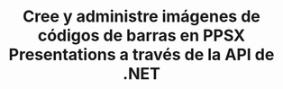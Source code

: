 ---
############################# Static ############################
layout: "auto-gen-gist"
draft: false
path: "es/assembly/net/barcode/ppsx/"
otherformats: PPT PPTX PPTM PPS PPSM POT POTX POTM ODP OTP 

############################# Head ############################
head_title: ".NET API para la creación de imágenes de código de barras en PPSX Presentations"
head_description: "GroupDocs.Assembly .NET API permite a los desarrolladores crear e insertar imágenes de código de barras dentro de documentos de presentación (PPT, PPTX, PPTM, PPS, PPSX, PPSM, POT y ODP)."

############################# Header ############################
title: "Cree y administre imágenes de códigos de barras en PPSX Presentations a través de la API de .NET"
description: " GroupDocs.Assembly permite a los programadores de .NET crear, modificar y administrar dinámicamente imágenes de códigos de barras en PPSX Presentations dentro de C#, ASP.NET y otras aplicaciones de .NET."

######################### Download Button #######################
button:
    enable: true

############################# About ############################
about:
    enable: true
    title: "¿Cómo generar y colocar códigos de barras dentro de presentaciones?"
    content: |
      La presentación es una excelente manera de transmitir información de un orador a la audiencia. Es ampliamente utilizado por empresas, empresarios, profesores y estudiantes porque se puede entender más fácilmente que los documentos de texto. El uso de códigos de barras se está volviendo muy común para la identificación en casi todos los tipos de negocios. GroupDocs.Assembly .NET API permite crear e insertar imágenes de código de barras dentro de PowerPoint y otros tipos de presentaciones como PPT, PPTX, PPTM, PPS, PPSX, PPSM, POT, POTX, POTM, ODP y muchas más. Brinda soporte para varios tipos de códigos de barras 1D y 2D de uso común. También es totalmente compatible con la personalización del código de barras en las diapositivas de la presentación, así como también permite cambiar el tamaño de la imagen del código de barras, configurar los colores del frente y del fondo, cambiar las fuentes, mejorar la ubicación del texto del código de barras, configurar la resolución de la imagen del código de barras y mucho más.

############################# content ############################
steps:
    enable: true
    block:
    - title_left: "Agregar códigos de barras dentro de PPSX Presentaciones"
      content_left: |
       El siguiente código C# .NET muestra cómo los usuarios pueden crear dinámicamente imágenes de código de barras usando diferentes simbologías admitidas e insertarlas dentro de las diapositivas de una presentación de Microsoft PowerPoint PPSX.
      
      title_right: "Inserte códigos de barras en el archivo PPSX a través de .NET"
      content_right: |
        * Cree una instancia de [DocumentAssembler](https://apireference.groupdocs.com/assembly/net/groupdocs.assembly/documentassembler)
        * Llame al método [AssembleDocument](https://apireference.groupdocs.com/assembly/net/groupdocs.assembly.documentassembler/assembledocument/methods/1) con los siguientes parámetros
          * Stream para leer un documento de plantilla.
          * Stream para escribir el documento resultante.
          * Opciones adicionales para cargar y guardar documentos.
          * Información sobre objetos de origen de datos.
     
      gisthash: "1eb55d05b653c510028185fea185dabe"
      gistfile: "create_barcodes_in_presentations.cs"

    - title_left: "Requisitos del sistema"
      content_left: |
        Las API de GroupDocs.Assembly .NET son compatibles con todas las principales plataformas y sistemas operativos. Para obtener una guía completa de requisitos del sistema, visite [requisitos del sistema](https://docs.groupdocs.com/assembly/net/system-requirements/) Antes de ejecutar el código a continuación, asegúrese de tener los siguientes requisitos previos instalados en su sistema:
         * Sistemas Operativos: Microsoft Windows, Linux, Mac OS
         * Entorno de desarrollo: Visual Studio, Xamarin, MonoDevelop, etc.
         * Marcos: .NET Framework, .NET Standard, .NET Core, Mono
         * Obtenga la última versión de las API GroupDocs.Assembly .NET de [NuGet](https://www.nuget.org/packages/GroupDocs.Assembly/)
        
      title_right: "Por qué usar GroupDocs.Assembly"
      content_right: |
        * Permita a los usuarios crear documentos personalizados a partir de plantillas.
        * No se requiere software adicional para crear y automatizar documentos
        * Capacidad para generar un documento de salida basado en la fuente de datos
        * Insertar dinámicamente el contenido del documento en el informe
        * Adjunte dinámicamente archivos adjuntos de correo electrónico e inserte hipervínculos en informes
        * Eliminación automática de párrafos vacíos
        * Soporte completo para múltiples formatos de datos
        * Soporte de archivos adjuntos de correo electrónico dinámico

demos:
    enable: true
        

more_formats:
    enable: true


back_to_top:
    enable: true
---